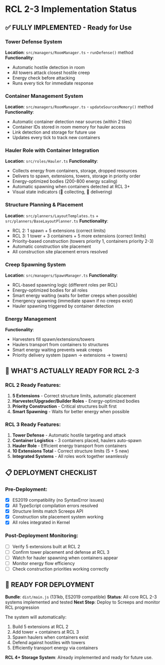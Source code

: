 # RCL 2-3 Implementation Status

## ✅ FULLY IMPLEMENTED - Ready for Use

### Tower Defense System
**Location**: `src/managers/RoomManager.ts` - `runDefense()` method
**Functionality**:
- Automatic hostile detection in room
- All towers attack closest hostile creep
- Energy check before attacking
- Runs every tick for immediate response

### Container Management System  
**Location**: `src/managers/RoomManager.ts` - `updateSourcesMemory()` method
**Functionality**:
- Automatic container detection near sources (within 2 tiles)
- Container IDs stored in room memory for hauler access
- Link detection and storage for future use
- Updates every tick to track new containers

### Hauler Role with Container Integration
**Location**: `src/roles/Hauler.ts`
**Functionality**:
- Collects energy from containers, storage, dropped resources
- Delivers to spawn, extensions, towers, storage in priority order
- Energy-optimized bodies (200-800 energy scaling)
- Automatic spawning when containers detected at RCL 3+
- Visual state indicators (🔄 collecting, 🚚 delivering)

### Structure Planning & Placement
**Location**: `src/planners/LayoutTemplates.ts` + `src/planners/BaseLayoutPlanner.ts`
**Functionality**:
- RCL 2: 1 spawn + 5 extensions (correct limits)
- RCL 3: 1 tower + 3 containers + 5 more extensions (correct limits)
- Priority-based construction (towers priority 1, containers priority 2-3)
- Automatic construction site placement
- All construction site placement errors resolved

### Creep Spawning System
**Location**: `src/managers/SpawnManager.ts`
**Functionality**:
- RCL-based spawning logic (different roles per RCL)
- Energy-optimized bodies for all roles
- Smart energy waiting (waits for better creeps when possible)
- Emergency spawning (immediate spawn if no creeps exist)
- Hauler spawning triggered by container detection

### Energy Management
**Functionality**:
- Harvesters fill spawn/extensions/towers
- Haulers transport from containers to structures
- Smart energy waiting prevents weak creeps
- Priority delivery system (spawn → extensions → towers)

## 🎯 WHAT'S ACTUALLY READY FOR RCL 2-3

### RCL 2 Ready Features:
1. **5 Extensions** - Correct structure limits, automatic placement
2. **Harvester/Upgrader/Builder Roles** - Energy-optimized bodies
3. **Priority Construction** - Critical structures built first
4. **Smart Spawning** - Waits for better energy when possible

### RCL 3 Ready Features:
1. **Tower Defense** - Automatic hostile targeting and attack
2. **Container Logistics** - 3 containers placed, haulers auto-spawn
3. **Hauler Role** - Efficient energy transport from containers
4. **10 Extensions Total** - Correct structure limits (5 + 5 new)
5. **Integrated Systems** - All roles work together seamlessly

## 📋 DEPLOYMENT CHECKLIST

### Pre-Deployment:
- [x] ES2019 compatibility (no SyntaxError issues)
- [x] All TypeScript compilation errors resolved
- [x] Structure limits match Screeps API
- [x] Construction site placement system working
- [x] All roles integrated in Kernel

### Post-Deployment Monitoring:
- [ ] Verify 5 extensions built at RCL 2
- [ ] Confirm tower placement and defense at RCL 3
- [ ] Watch for hauler spawning when containers appear
- [ ] Monitor energy flow efficiency
- [ ] Check construction priorities working correctly

## 🚀 READY FOR DEPLOYMENT

**Bundle**: `dist/main.js` (131kb, ES2019 compatible)
**Status**: All core RCL 2-3 systems implemented and tested
**Next Step**: Deploy to Screeps and monitor RCL progression

The system will automatically:
1. Build 5 extensions at RCL 2
2. Add tower + containers at RCL 3  
3. Spawn haulers when containers exist
4. Defend against hostiles with towers
5. Efficiently transport energy via containers

**RCL 4+ Storage System**: Already implemented and ready for future use.
